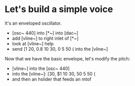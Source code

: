 # Let's build a simple voice

It's an enveloped oscillator.

* [osc~ 440] into [*~] into [dac~]
* add [vline~] to right inlet of [*~]
 * look at [vline~] help
 * send [1 20, 0.8 10 30, 0 5 50 ( into the [vline~]
 
 Now that we have the basic envelope, let's modify the pitch:
 
* [vline~] into the [osc~ 440]
* into the [vline~]: [30, $1 10 30, 50 5 50 (
* and then an hslider that feeds an mtof
